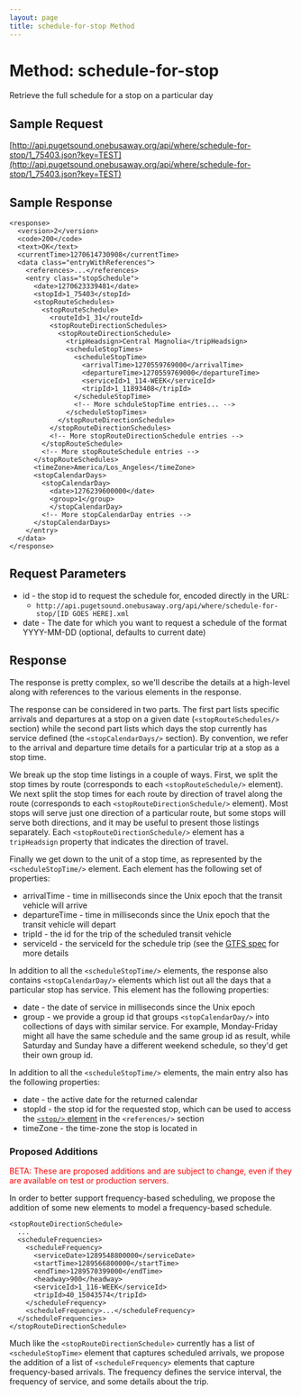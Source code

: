 ```yaml
---
layout: page
title: schedule-for-stop Method
---
```


# Method: schedule-for-stop

Retrieve the full schedule for a stop on a particular day

## Sample Request

[http://api.pugetsound.onebusaway.org/api/where/schedule-for-stop/1_75403.json?key=TEST](http://api.pugetsound.onebusaway.org/api/where/schedule-for-stop/1_75403.json?key=TEST)

## Sample Response

    <response>
      <version>2</version>
      <code>200</code>
      <text>OK</text>
      <currentTime>1270614730908</currentTime>
      <data class="entryWithReferences">
        <references>...</references>
        <entry class="stopSchedule">
          <date>1270623339481</date>
          <stopId>1_75403</stopId>
          <stopRouteSchedules>
            <stopRouteSchedule>
              <routeId>1_31</routeId>
              <stopRouteDirectionSchedules>
                <stopRouteDirectionSchedule>
                  <tripHeadsign>Central Magnolia</tripHeadsign>
                  <scheduleStopTimes>
                    <scheduleStopTime>
                      <arrivalTime>1270559769000</arrivalTime>
                      <departureTime>1270559769000</departureTime>
                      <serviceId>1_114-WEEK</serviceId>
                      <tripId>1_11893408</tripId>
                    </scheduleStopTime>
                    <!-- More schduleStopTime entries... -->
                  </scheduleStopTimes>
                </stopRouteDirectionSchedule>
              </stopRouteDirectionSchedules>
              <!-- More stopRouteDirectionSchedule entries -->
            </stopRouteSchedule>
            <!-- More stopRouteSchedule entries -->
          </stopRouteSchedules>
          <timeZone>America/Los_Angeles</timeZone>
          <stopCalendarDays>
            <stopCalendarDay>
              <date>1276239600000</date>
              <group>1</group>
              </stopCalendarDay>
            <!-- More stopCalendarDay entries -->
          </stopCalendarDays>
        </entry>
      </data>
    </response>

## Request Parameters

* id - the stop id to request the schedule for, encoded directly in the URL:
	* `http://api.pugetsound.onebusaway.org/api/where/schedule-for-stop/[ID GOES HERE].xml`
* date - The date for which you want to request a schedule of the format YYYY-MM-DD (optional, defaults to current date)

## Response

The response is pretty complex, so we'll describe the details at a high-level along with references to the various elements in the response.

The response can be considered in two parts.  The first part lists specific arrivals and departures at a stop on a given date (`<stopRouteSchedules/>` section) while the second part lists which days the stop currently has service defined (the `<stopCalendarDays/>` section).  By convention, we refer to the arrival and departure time details for a particular trip at a stop as a stop time.

We break up the stop time listings in a couple of ways.  First, we split the stop times by route (corresponds to each `<stopRouteSchedule/>` element).  We next split the stop times for each route by direction of travel along the route (corresponds to each `<stopRouteDirectionSchedule/>` element).  Most stops will serve just one direction of a particular route, but some stops will serve both directions, and it may be useful to present those listings separately.  Each `<stopRouteDirectionSchedule/>` element has a `tripHeadsign` property that indicates the direction of travel.

Finally we get down to the unit of a stop time, as represented by the `<scheduleStopTime/>` element.  Each element has the following set of properties:

* arrivalTime - time in milliseconds since the Unix epoch that the transit vehicle will arrive
* departureTime - time in milliseconds since the Unix epoch that the transit vehicle will depart
* tripId - the id for the trip of the scheduled transit vehicle
* serviceId - the serviceId for the schedule trip (see the [GTFS spec](http://code.google.com/transit/spec/transit_feed_specification.html) for more details

In addition to all the `<scheduleStopTime/>` elements, the response also contains `<stopCalendarDay/>` elements which list out all the days that a particular stop has service.  This element has the following properties:

* date - the date of service in milliseconds since the Unix epoch
* group - we provide a group id that groups `<stopCalendarDay/>` into collections of days with similar service.  For example, Monday-Friday might all have the same schedule and the same group id as result, while Saturday and Sunday have a different weekend schedule, so they'd get their own group id.

In addition to all the `<scheduleStopTime/>` elements, the main entry also has the following properties:

* date - the active date for the returned calendar
* stopId - the stop id for the requested stop, which can be used to access the [`<stop/>` element](/api/where/elements/stop) in the `<references/>` section
* timeZone - the time-zone the stop is located in

### Proposed Additions

<font color="red">BETA: These are proposed additions and are subject to change, even if they are available on test or production servers.</font>

In order to better support frequency-based scheduling, we propose the addition of some new elements to model a frequency-based schedule.

    <stopRouteDirectionSchedule>
      ...
      <scheduleFrequencies>
        <scheduleFrequency>
          <serviceDate>1289548800000</serviceDate>
          <startTime>1289566800000</startTime>
          <endTime>1289570399000</endTime>
          <headway>900</headway>
          <serviceId>1_116-WEEK</serviceId>
          <tripId>40_15043574</tripId>
        </scheduleFrequency>
        <scheduleFrequency>...</scheduleFrequency>
      </scheduleFrequencies>
    </stopRouteDirectionSchedule>

Much like the `<stopRouteDirectionSchedule>` currently has a list of `<scheduleStopTime>` element that captures scheduled arrivals, we propose the addition of a list of `<scheduleFrequency>` elements that capture frequency-based arrivals.  The frequency defines the service interval, the frequency of service, and some details about the trip.
